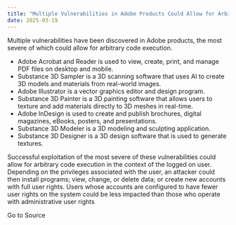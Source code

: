 ```yaml
---
title: "Multiple Vulnerabilities in Adobe Products Could Allow for Arbitrary Code Execution"
date: 2025-03-19
---
```


Multiple vulnerabilities have been discovered in Adobe products, the most severe of which could allow for arbitrary code execution.

  

- Adobe Acrobat and Reader is used to view, create, print, and manage PDF files on desktop and mobile.
- Substance 3D Sampler is a 3D scanning software that uses AI to create 3D models and materials from real-world images.
- Adobe Illustrator is a vector graphics editor and design program.
- Substance 3D Painter is a 3D painting software that allows users to texture and add materials directly to 3D meshes in real-time.
- Adobe InDesign is used to create and publish brochures, digital magazines, eBooks, posters, and presentations.
- Substance 3D Modeler is a 3D modeling and sculpting application.
- Substance 3D Designer is a 3D design software that is used to generate textures.

  

Successful exploitation of the most severe of these vulnerabilities could allow for arbitrary code execution in the context of the logged on user. Depending on the privileges associated with the user, an attacker could then install programs; view, change, or delete data; or create new accounts with full user rights. Users whose accounts are configured to have fewer user rights on the system could be less impacted than those who operate with administrative user rights 

Go to Source
